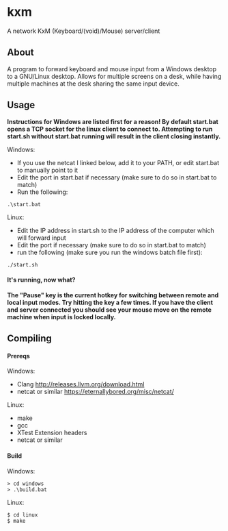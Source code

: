 # kxm
A network KxM (Keyboard/(void)/Mouse) server/client

## About

A program to forward keyboard and mouse input from a Windows desktop to a GNU/Linux desktop. Allows for multiple screens on a desk, while having multiple machines at the desk sharing the same input device.

## Usage

**Instructions for Windows are listed first for a reason! By default start.bat opens a TCP socket for the linux client to connect to. Attempting to run start.sh without start.bat running will result in the client closing instantly.**

Windows:

 - If you use the netcat I linked below, add it to your PATH, or edit start.bat to manually point to it
 - Edit the port in start.bat if necessary (make sure to do so in start.bat to match)
 - Run the following:
```
.\start.bat
```

Linux:

 - Edit the IP address in start.sh to the IP address of the computer which will forward input
 - Edit the port if necessary (make sure to do so in start.bat to match)
 - run the following (make sure you run the windows batch file first):
```
./start.sh
```

#### It's running, now what?

**The "Pause" key is the current hotkey for switching between remote and local input modes. Try hitting the key a few times. If you have the client and server connected you should see your mouse move on the remote machine when input is locked locally.**

## Compiling

#### Prereqs

Windows:
 - Clang http://releases.llvm.org/download.html
 - netcat or similar https://eternallybored.org/misc/netcat/

Linux:
 - make
 - gcc
 - XTest Extension headers
 - netcat or similar


#### Build

Windows:

```
> cd windows
> .\build.bat
```

Linux:

```
$ cd linux
$ make
```


